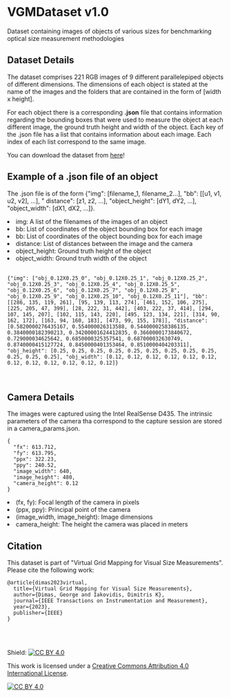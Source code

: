 # VGMDataset v1.0

Dataset containing images of objects of various sizes for benchmarking optical size measurement methodologies

<h2>Dataset Details</h2>
The dataset comprises 221 RGB images of 9 different parallelepiped objects of different dimensions. The
dimensions of
each object is stated at the name of the images and the folders that are contained in the form of [width x height].

For each object there is a corresponding **.json** file that contains information regarding the bounding boxes that were
used
to measure the object at each different image, the ground truth height and width of the object. Each key of the .json
file
has a list that contains information about each image. Each index of each list correspond to the same image.

You can download the dataset
from [here](https://drive.google.com/drive/folders/1l2r_q8BGJAXMlFjWzWWe6mMYSyPn3RJV?usp=sharing)!

<h2>Example of a .json file of an object</h2>

The .json file is of the form {"img": [filename_1, filename_2...], "bb": [[u1, v1, u2, v2], ...], "
distance": [z1, z2, ...], "object_height": [dY1, dY2, ...], "object_width": [dX1, dX2, ...]}.

<li>img: A list of the filenames of the images of an object</li>
<li>bb: List of coordinates of the object bounding box for each image</li>
<li>bb: List of coordinates of the object bounding box for each image</li>
<li>distance: List of distances between the image and the camera</li>
<li>object_height: Ground truth height of the object</li>
<li>object_width: Ground truth width of the object</li>

<br>

```
{"img": ["obj_0.12X0.25_0", "obj_0.12X0.25_1", "obj_0.12X0.25_2", "obj_0.12X0.25_3", "obj_0.12X0.25_4", "obj_0.12X0.25_5", "obj_0.12X0.25_6", "obj_0.12X0.25_7", "obj_0.12X0.25_8", "obj_0.12X0.25_9", "obj_0.12X0.25_10", "obj_0.12X0.25_11"], "bb": [[286, 135, 119, 261], [95, 139, 113, 274], [461, 152, 106, 275], [225, 205, 47, 399], [28, 222, 31, 442], [403, 222, 37, 414], [294, 107, 145, 207], [102, 115, 143, 220], [495, 123, 134, 221], [314, 90, 162, 172], [163, 94, 160, 183], [473, 99, 155, 178]], "distance": [0.5820000276435167, 0.554000026313588, 0.5440000258386135, 0.3840000182390213, 0.34200001624412835, 0.3660000173840672, 0.729000034625642, 0.6850000325357541, 0.687000032630749, 0.8740000415127724, 0.8450000401353464, 0.8510000404203311], "obj_height": [0.25, 0.25, 0.25, 0.25, 0.25, 0.25, 0.25, 0.25, 0.25, 0.25, 0.25, 0.25], "obj_width": [0.12, 0.12, 0.12, 0.12, 0.12, 0.12, 0.12, 0.12, 0.12, 0.12, 0.12, 0.12]}
```

<br>

<h2>Camera Details</h2>
The images were captured using the Intel RealSense D435. The intrinsic parameters of the camera tha correspond to the
capture session are stored in a camera_params.json.

<br>

```
{
  "fx": 613.712,
  "fy": 613.795,
  "ppx": 322.23,
  "ppy": 240.52,
  "image_width": 640,
  "image_height": 480,
  "camera_height": 0.12
}
```

<li>(fx, fy): Focal length of the camera in pixels</li>
<li>(ppx, ppy): Principal point of the camera</li>
<li>(image_width, image_height): Image dimensions</li>
<li>camera_height: The height the camera was placed in meters</li>

<h2>Citation</h2>
This dataset is part of "Virtual Grid Mapping for Visual Size Measurements". Please cite the following work:

<br>

```
@article{dimas2023virtual,
  title={Virtual Grid Mapping for Visual Size Measurements},
  author={Dimas, George and Iakovidis, Dimitris K},
  journal={IEEE Transactions on Instrumentation and Measurement},
  year={2023},
  publisher={IEEE}
}
```

<br>
<br>

Shield: [![CC BY 4.0][cc-by-shield]][cc-by]

This work is licensed under a
[Creative Commons Attribution 4.0 International License][cc-by].

[![CC BY 4.0][cc-by-image]][cc-by]

[cc-by]: http://creativecommons.org/licenses/by/4.0/
[cc-by-image]: https://i.creativecommons.org/l/by/4.0/88x31.png
[cc-by-shield]: https://img.shields.io/badge/License-CC%20BY%204.0-lightgrey.svg
